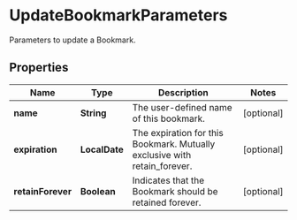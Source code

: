 

# UpdateBookmarkParameters

Parameters to update a Bookmark.

## Properties

| Name | Type | Description | Notes |
|------------ | ------------- | ------------- | -------------|
|**name** | **String** | The user-defined name of this bookmark. |  [optional] |
|**expiration** | **LocalDate** | The expiration for this Bookmark. Mutually exclusive with retain_forever. |  [optional] |
|**retainForever** | **Boolean** | Indicates that the Bookmark should be retained forever. |  [optional] |



